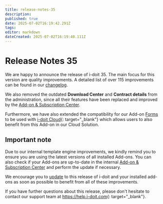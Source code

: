 ```yaml
---
title: release-notes-35
description: 
published: true
date: 2025-07-02T16:19:42.291Z
tags: 
editor: markdown
dateCreated: 2025-07-02T16:19:40.111Z
---
```


# Release Notes 35
<!-- cSpell:disable -->
We are happy to announce the release of i-doit 35. The main focus for this version are quality improvements. A detailed list of over 115 improvements can be found in our [changelog](../changelogs/changelog-35.md).

We also removed the outdated **Download Center** and **Contract details** from the administration, since all their features have been replaced and improved by the [Add-on & Subscription Center](../../system-administration/add-on-and-subscription-center.md).

Furthermore, we have also extended the compatibility for our Add-on [Forms](../../i-doit-add-ons/forms/index.md) to be used with [i-doit Cloud](<https://www.i-doit.com/produkte/i-doit-cloud>){: target="_blank"} which allows users to also benefit from this Add-on in our Cloud Solution.

## Important note

Due to our internal template engine improvements, we kindly remind you to ensure you are using the latest versions of all installed Add-ons. You can also check if your Add-ons are up-to-date in the internal [Add-on & Subscription Center](../../system-administration/add-on-and-subscription-center.md) and perform the update if necessary.

We encourage you to [update](../../maintenance-and-operation/update.md) to this release of i-doit and your installed add-ons as soon as possible to benefit from all of these improvements.

If you have further questions about this release, please don't hesitate to contact our support team at <https://help.i-doit.com>{: target="_blank"}.
